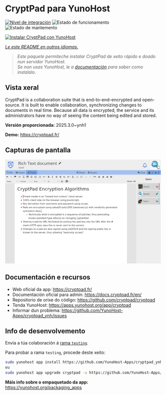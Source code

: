 <!--
NOTA: Este README foi creado automáticamente por <https://github.com/YunoHost/apps/tree/master/tools/readme_generator>
NON debe editarse manualmente.
-->

# CryptPad para YunoHost

[![Nivel de integración](https://apps.yunohost.org/badge/integration/cryptpad)](https://ci-apps.yunohost.org/ci/apps/cryptpad/)
![Estado de funcionamento](https://apps.yunohost.org/badge/state/cryptpad)
![Estado de mantemento](https://apps.yunohost.org/badge/maintained/cryptpad)

[![Instalar CryptPad con YunoHost](https://install-app.yunohost.org/install-with-yunohost.svg)](https://install-app.yunohost.org/?app=cryptpad)

*[Le este README en outros idiomas.](./ALL_README.md)*

> *Este paquete permíteche instalar CryptPad de xeito rápido e doado nun servidor YunoHost.*  
> *Se non usas YunoHost, le a [documentación](https://yunohost.org/install) para saber como instalalo.*

## Vista xeral

CryptPad is a collaboration suite that is end-to-end-encrypted and open-source. It is built to enable collaboration, synchronizing changes to documents in real time. Because all data is encrypted, the service and its administrators have no way of seeing the content being edited and stored.

**Versión proporcionada:** 2025.3.0~ynh1

**Demo:** <https://cryptpad.fr/>

## Capturas de pantalla

![Captura de pantalla de CryptPad](./doc/screenshots/screenshot.png)

## Documentación e recursos

- Web oficial da app: <https://cryptpad.fr/>
- Documentación oficial para admin: <https://docs.cryptpad.fr/en/>
- Repositorio de orixe do código: <https://github.com/cryptpad/cryptpad>
- Tenda YunoHost: <https://apps.yunohost.org/app/cryptpad>
- Informar dun problema: <https://github.com/YunoHost-Apps/cryptpad_ynh/issues>

## Info de desenvolvemento

Envía a túa colaboración á [rama `testing`](https://github.com/YunoHost-Apps/cryptpad_ynh/tree/testing).

Para probar a rama `testing`, procede deste xeito:

```bash
sudo yunohost app install https://github.com/YunoHost-Apps/cryptpad_ynh/tree/testing --debug
ou
sudo yunohost app upgrade cryptpad -u https://github.com/YunoHost-Apps/cryptpad_ynh/tree/testing --debug
```

**Máis info sobre o empaquetado da app:** <https://yunohost.org/packaging_apps>
